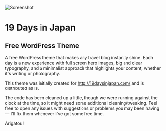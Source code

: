 ![Screenshot](http://19daysinjapan.com/wp-content/themes/19daysinjapan/screenshot.png)

# 19 Days in Japan
## Free WordPress Theme

A free WordPress theme that makes any travel blog instantly shine. Each day is a new experience with full screen hero images, big and clear typography, and a minimalist approach that highlights your content, whether it's writing or photography.

This theme was initially created for http://19daysinjapan.com/ and is distributed as is.

The code has been cleaned up a little, though we were running against the clock at the time, so it might need some additional cleaning/tweaking. Feel free to open any issues with suggestions or problems you may been having — I'll fix them whenever I've got some free time.

Arigatou!